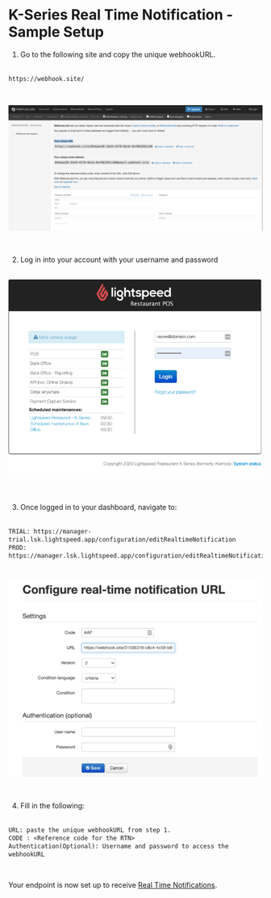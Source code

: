 K-Series Real Time Notification - Sample Setup
===============

1. Go to the following site and copy the unique webhookURL.<br/><br/>
```
https://webhook.site/
```
<br/>

![Step 1](step1.png "step1")

<br/>

2. Log in into your account with your username and password <br/><br/>

![Step 2](step2.png "step2")

<br/>

3. Once logged in to your dashboard, navigate to:<br/><br/>

```
TRIAL: https://manager-trial.lsk.lightspeed.app/configuration/editRealtimeNotification
PROD: https://manager.lsk.lightspeed.app/configuration/editRealtimeNotification
```
<br/>

![Step 4](step4.png "step4")

<br />

4. Fill in the following:<br/><br/>
```
URL: paste the unique webhookURL from step 1.
CODE : <Reference code for the RTN>
Authentication(Optional): Username and password to access the webhookURL
```

<br/>

Your endpoint is now set up to receive [Real Time Notifications](Technical&nbsp;Specifications/RTNs/RTNExamples.md).
